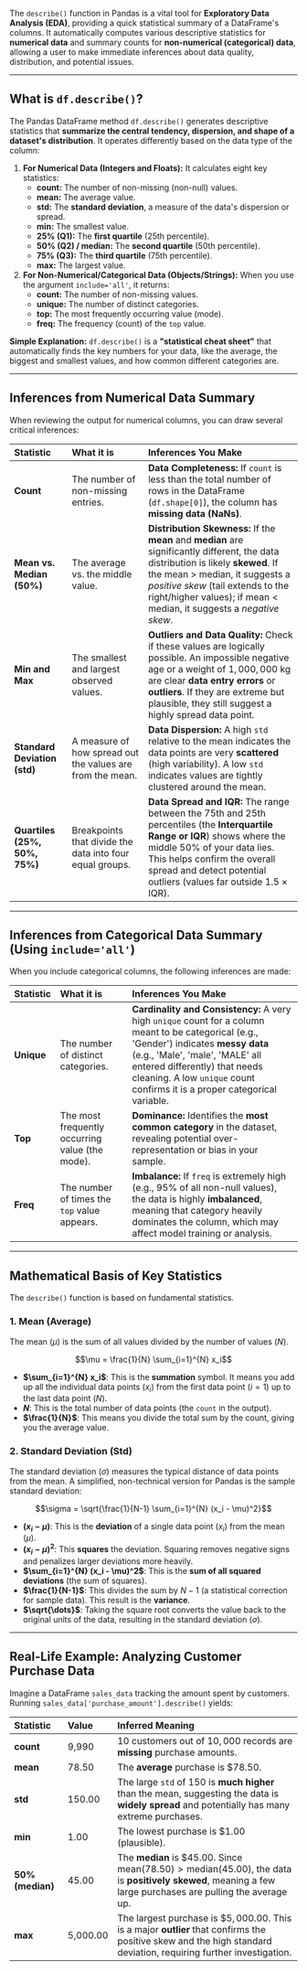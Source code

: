 The `describe()` function in Pandas is a vital tool for **Exploratory Data Analysis (EDA)**, providing a quick statistical summary of a DataFrame's columns. It automatically computes various descriptive statistics for **numerical data** and summary counts for **non-numerical (categorical) data**, allowing a user to make immediate inferences about data quality, distribution, and potential issues.

***

## What is `df.describe()`?

The Pandas DataFrame method `df.describe()` generates descriptive statistics that **summarize the central tendency, dispersion, and shape of a dataset's distribution**. It operates differently based on the data type of the column:

1.  **For Numerical Data (Integers and Floats):** It calculates eight key statistics:
    * **count:** The number of non-missing (non-null) values.
    * **mean:** The average value.
    * **std:** The **standard deviation**, a measure of the data's dispersion or spread.
    * **min:** The smallest value.
    * **25% (Q1):** The **first quartile** (25th percentile).
    * **50% (Q2) / median:** The **second quartile** (50th percentile).
    * **75% (Q3):** The **third quartile** (75th percentile).
    * **max:** The largest value.
2.  **For Non-Numerical/Categorical Data (Objects/Strings):** When you use the argument `include='all'`, it returns:
    * **count:** The number of non-missing values.
    * **unique:** The number of distinct categories.
    * **top:** The most frequently occurring value (mode).
    * **freq:** The frequency (count) of the `top` value.

**Simple Explanation:** `df.describe()` is a **"statistical cheat sheet"** that automatically finds the key numbers for your data, like the average, the biggest and smallest values, and how common different categories are.

***

## Inferences from Numerical Data Summary

When reviewing the output for numerical columns, you can draw several critical inferences:

| Statistic | What it is | Inferences You Make |
| :--- | :--- | :--- |
| **Count** | The number of non-missing entries. | **Data Completeness:** If `count` is less than the total number of rows in the DataFrame (`df.shape[0]`), the column has **missing data (NaNs)**. |
| **Mean vs. Median (50%)** | The average vs. the middle value. | **Distribution Skewness:** If the **mean** and **median** are significantly different, the data distribution is likely **skewed**. If the mean > median, it suggests a *positive skew* (tail extends to the right/higher values); if mean < median, it suggests a *negative skew*. |
| **Min and Max** | The smallest and largest observed values. | **Outliers and Data Quality:** Check if these values are logically possible. An impossible negative age or a weight of $1,000,000 \text{ kg}$ are clear **data entry errors** or **outliers**. If they are extreme but plausible, they still suggest a highly spread data point. |
| **Standard Deviation (std)** | A measure of how spread out the values are from the mean. | **Data Dispersion:** A high `std` relative to the mean indicates the data points are very **scattered** (high variability). A low `std` indicates values are tightly clustered around the mean. |
| **Quartiles (25%, 50%, 75%)** | Breakpoints that divide the data into four equal groups. | **Data Spread and IQR:** The range between the 75th and 25th percentiles (the **Interquartile Range or IQR**) shows where the middle 50% of your data lies. This helps confirm the overall spread and detect potential outliers (values far outside $1.5 \times \text{IQR}$). |

***

## Inferences from Categorical Data Summary (Using `include='all'`)

When you include categorical columns, the following inferences are made:

| Statistic | What it is | Inferences You Make |
| :--- | :--- | :--- |
| **Unique** | The number of distinct categories. | **Cardinality and Consistency:** A very high `unique` count for a column meant to be categorical (e.g., 'Gender') indicates **messy data** (e.g., 'Male', 'male', 'MALE' all entered differently) that needs cleaning. A low `unique` count confirms it is a proper categorical variable. |
| **Top** | The most frequently occurring value (the mode). | **Dominance:** Identifies the **most common category** in the dataset, revealing potential over-representation or bias in your sample. |
| **Freq** | The number of times the `top` value appears. | **Imbalance:** If `freq` is extremely high (e.g., $95\%$ of all non-null values), the data is highly **imbalanced**, meaning that category heavily dominates the column, which may affect model training or analysis. |

***

## Mathematical Basis of Key Statistics

The `describe()` function is based on fundamental statistics.

### 1. Mean (Average)

The mean ($\mu$) is the sum of all values divided by the number of values ($N$).

$$\mu = \frac{1}{N} \sum_{i=1}^{N} x_i$$

* **$\sum_{i=1}^{N} x_i$**: This is the **summation** symbol. It means you add up all the individual data points ($x_i$) from the first data point ($i=1$) up to the last data point ($N$).
* **$N$**: This is the total number of data points (the `count` in the output).
* **$\frac{1}{N}$**: This means you divide the total sum by the count, giving you the average value.

### 2. Standard Deviation (Std)

The standard deviation ($\sigma$) measures the typical distance of data points from the mean. A simplified, non-technical version for Pandas is the sample standard deviation:

$$\sigma = \sqrt{\frac{1}{N-1} \sum_{i=1}^{N} (x_i - \mu)^2}$$

* **$(x_i - \mu)$**: This is the **deviation** of a single data point ($x_i$) from the mean ($\mu$).
* **$(x_i - \mu)^2$**: This **squares** the deviation. Squaring removes negative signs and penalizes larger deviations more heavily.
* **$\sum_{i=1}^{N} (x_i - \mu)^2$**: This is the **sum of all squared deviations** (the sum of squares).
* **$\frac{1}{N-1}$**: This divides the sum by $N-1$ (a statistical correction for sample data). This result is the **variance**.
* **$\sqrt{\dots}$**: Taking the square root converts the value back to the original units of the data, resulting in the standard deviation ($\sigma$).

***

## Real-Life Example: Analyzing Customer Purchase Data

Imagine a DataFrame `sales_data` tracking the amount spent by customers. Running `sales_data['purchase_amount'].describe()` yields:

| Statistic | Value | Inferred Meaning |
| :--- | :--- | :--- |
| **count** | 9,990 | 10 customers out of $10,000$ records are **missing** purchase amounts. |
| **mean** | 78.50 | The **average** purchase is $\$78.50$. |
| **std** | 150.00 | The large `std` of $150$ is **much higher** than the mean, suggesting the data is **widely spread** and potentially has many extreme purchases. |
| **min** | 1.00 | The lowest purchase is $\$1.00$ (plausible). |
| **50% (median)** | 45.00 | The **median** is $\$45.00$. Since $\text{mean} (78.50) > \text{median} (45.00)$, the data is **positively skewed**, meaning a few large purchases are pulling the average up. |
| **max** | 5,000.00 | The largest purchase is $\$5,000.00$. This is a major **outlier** that confirms the positive skew and the high standard deviation, requiring further investigation. |
